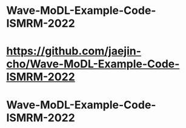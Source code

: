 # Wave-MoDL-Example-Code-ISMRM-2022
# https://github.com/jaejin-cho/Wave-MoDL-Example-Code-ISMRM-2022
# Wave-MoDL-Example-Code-ISMRM-2022
